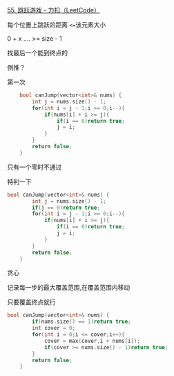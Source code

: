 [55. 跳跃游戏 - 力扣（LeetCode）](https://leetcode.cn/problems/jump-game/description/)

每个位置上跳跃的距离 `<=`该元素大小



0 + x .... >= size - 1

找最后一个能到终点的

倒推？

第一次

```c++
    bool canJump(vector<int>& nums) {
        int j = nums.size() - 1;
        for(int i = j - 1;i >= 0;i--){
            if(nums[i] + i >= j){
                if(i == 0)return true;
                j = i;
            }
        }
        return false;
    }
```

只有一个零时不通过

特判一下

```c++
bool canJump(vector<int>& nums) {
        int j = nums.size() - 1;
        if(j == 0)return true;
        for(int i = j - 1;i >= 0;i--){
            if(nums[i] + i >= j){
                if(i == 0)return true;
                j = i;
            }
        }
        return false;
    }
```





贪心

记录每一步的最大覆盖范围,在覆盖范围内移动

只要覆盖终点就行

```c++
bool canJump(vector<int>& nums) {
        if(nums.size() == 1)return true;
        int cover = 0;
        for(int i = 0;i <= cover;i++){
            cover = max(cover,i + nums[i]);
            if(cover >= nums.size() - 1)return true;
        }
        return false;
    }
```

